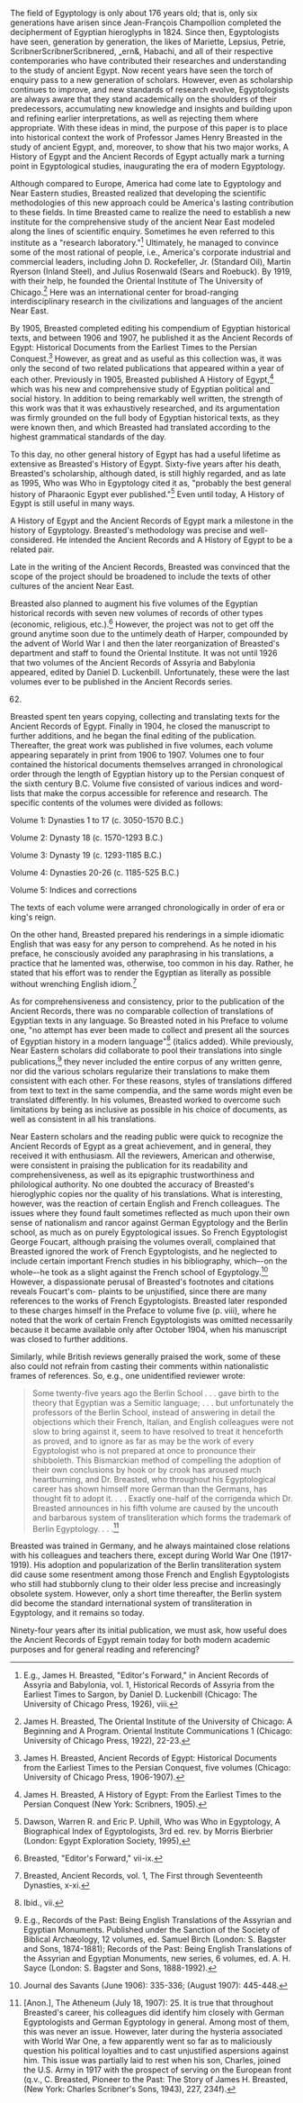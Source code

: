 
The field of Egyptology is only about 176 years old; that
is, only six generations have arisen since Jean-François
Champollion completed the decipherment of Egyptian hieroglyphs in 1824.
Since then, Egyptologists have seen, generation by
generation, the likes of Mariette, Lepsius, Petrie, ScribnerScribnerScribnered,
„ern&, Habachi, and all of their respective contemporaries who
have contributed their researches and understanding to the study
of ancient Egypt. Now recent years have seen the torch of
enquiry pass to a new generation of scholars. However, even as
scholarship continues to improve, and new standards of research
evolve, Egyptologists are always aware that they stand
academically on the shoulders of their predecessors, accumulating
new knowledge and insights and building upon and refining earlier
interpretations, as well as rejecting them where appropriate.
With these ideas in mind, the purpose of this paper is to place
into historical context the work of Professor James Henry
Breasted in the study of ancient Egypt, and, moreover, to show
that his two major works, A History of Egypt and the Ancient
Records of Egypt actually mark a turning point in Egyptological
studies, inaugurating the era of modern Egyptology.

Although compared to Europe, America had come late to
Egyptology and Near Eastern studies, Breasted realized that
developing the scientific methodologies of this new approach
could be America's lasting contribution to these fields. In time
Breasted came to realize the need to establish a new institute
for the comprehensive study of the ancient Near East modeled
along the lines of scientific enquiry. Sometimes he even
referred to this institute as a "research laboratory."[^1]
Ultimately, he managed to convince some of the most rational of
people, i.e., America's corporate industrial and commercial
leaders, including John D. Rockefeller, Jr. (Standard Oil),
Martin Ryerson (Inland Steel), and Julius Rosenwald (Sears and
Roebuck). By 1919, with their help, he founded the Oriental
Institute of The University of Chicago.[^2] Here was an
international center for broad-ranging interdisciplinary research
in the civilizations and languages of the ancient Near East.

By 1905, Breasted completed editing his compendium of
Egyptian historical texts, and between 1906 and 1907, he
published it as the Ancient Records of Egypt: Historical
Documents from the Earliest Times to the Persian Conquest.[^3]
However, as great and as useful as this collection was, it was
only the second of two related publications that appeared within
a year of each other. Previously in 1905, Breasted published A
History of Egypt,[^4] which was his new and comprehensive study of
Egyptian political and social history. In addition to being
remarkably well written, the strength of this work was that it
was exhaustively researched, and its argumentation was firmly
grounded on the full body of Egyptian historical texts, as they
were known then, and which Breasted had translated according to
the highest grammatical standards of the day.

[^1]: E.g., James H. Breasted, "Editor's Forward," in Ancient
Records of Assyria and Babylonia, vol. 1, Historical Records of
Assyria from the Earliest Times to Sargon, by Daniel D.
Luckenbill (Chicago: The University of Chicago Press, 1926),
viii.

[^2]: James H. Breasted, The Oriental Institute of the University
of Chicago: A Beginning and A Program. Oriental Institute
Communications 1 (Chicago: University of Chicago Press, 1922),
22-23.

To this day, no other general history of Egypt has had a useful
lifetime as extensive as Breasted's History of Egypt. Sixty-five
years after his death, Breasted's scholarship, although dated, is
still highly regarded, and as late as 1995, Who was Who in
Egyptology cited it as, "probably the best general history of
Pharaonic Egypt ever published."[^5] Even until today, A History of
Egypt is still useful in many ways.

[^3]: James H. Breasted, Ancient Records of Egypt: Historical
Documents from the Earliest Times to the Persian Conquest, five
volumes (Chicago: University of Chicago Press, 1906-1907).

[^4]: James H. Breasted, A History of Egypt: From the Earliest
Times to the Persian Conquest (New York: Scribners, 1905).

A History of Egypt and the Ancient Records of Egypt mark a
milestone in the history of Egyptology. Breasted's methodology
was precise and well-considered. He intended the Ancient Records
and A History of Egypt to be a related pair.

Late in the writing of the Ancient Records, Breasted was
convinced that the scope of the project should be broadened to
include the texts of other cultures of the ancient Near East.

Breasted also planned to augment his five volumes of the Egyptian
historical records with seven new volumes of records of other
types (economic, religious, etc.).[^6] However, the project was not
to get off the ground anytime soon due to the untimely death of
Harper, compounded by the advent of World War I and then the
later reorganization of Breasted's department and staff to found
the Oriental Institute. It was not until 1926 that two volumes
of the Ancient Records of Assyria and Babylonia appeared, edited
by Daniel D. Luckenbill. Unfortunately, these were the last
volumes ever to be published in the Ancient Records series.

[^5]: Dawson, Warren R. and Eric P. Uphill, Who was Who in
Egyptology, A Biographical Index of Egyptologists, 3rd ed. rev.
by Morris Bierbrier (London: Egypt Exploration Society, 1995),
62.

[^6]: Breasted, "Editor's Forward," vii-ix.

Breasted spent ten years copying, collecting and translating
texts for the Ancient Records of Egypt. Finally in 1904, he
closed the manuscript to further additions, and he began the
final editing of the publication. Thereafter, the great work was
published in five volumes, each volume appearing separately in
print from 1906 to 1907. Volumes one to four contained the
historical documents themselves arranged in chronological order
through the length of Egyptian history up to the Persian conquest
of the sixth century B.C. Volume five consisted of various
indices and word-lists that make the corpus accessible for
reference and research. The specific contents of the volumes
were divided as follows:

Volume 1: Dynasties 1 to 17 (c. 3050-1570 B.C.)

Volume 2: Dynasty 18 (c. 1570-1293 B.C.)

Volume 3: Dynasty 19 (c. 1293-1185 B.C.)

Volume 4: Dynasties 20-26 (c. 1185-525 B.C.)

Volume 5: Indices and corrections

The texts of each volume were arranged chronologically in order
of era or king's reign.

On the other hand, Breasted prepared his renderings in a simple
idiomatic English that was easy for any person to comprehend. As
he noted in his preface, he consciously avoided any paraphrasing
in his translations, a practice that he lamented was, otherwise,
too common in his day. Rather, he stated that his effort was to
render the Egyptian as literally as possible without wrenching
English idiom.[^7]

As for comprehensiveness and consistency, prior to the
publication of the Ancient Records, there was no comparable
collection of translations of Egyptian texts in any language. So
Breasted noted in his Preface to volume one, "no attempt has ever
been made to collect and present all the sources of Egyptian
history in a modern language"[^8] (italics added). While
previously, Near Eastern scholars did collaborate to pool their
translations into single publications,[^9] they never included the
entire corpus of any written genre, nor did the various scholars
regularize their translations to make them consistent with each
other. For these reasons, styles of translations differed from
text to text in the same compendia, and the same words might even
be translated differently. In his volumes, Breasted worked to
overcome such limitations by being as inclusive as possible in
his choice of documents, as well as consistent in all his
translations.

[^7]: Breasted, Ancient Records, vol. 1, The First through
Seventeenth Dynasties, x-xi.

[^8]: Ibid., vii.

[^9]: E.g., Records of the Past: Being English Translations of
the Assyrian and Egyptian Monuments. Published under the Sanction
of the Society of Biblical Archæology, 12 volumes, ed. Samuel
Birch (London: S. Bagster and Sons, 1874-1881); Records of the
Past: Being English Translations of the Assyrian and Egyptian
Monuments, new series, 6 volumes, ed. A. H. Sayce (London: S.
Bagster and Sons, 1888-1992).

Near Eastern scholars and the reading public were quick to
recognize the Ancient Records of Egypt as a great achievement,
and in general, they received it with enthusiasm. All the
reviewers, American and otherwise, were consistent in praising
the publication for its readability and comprehensiveness, as
well as its epigraphic trustworthiness and philological
authority. No one doubted the accuracy of Breasted's
hieroglyphic copies nor the quality of his translations. What is
interesting, however, was the reaction of certain English and
French colleagues. The issues where they found fault sometimes
reflected as much upon their own sense of nationalism and rancor
against German Egyptology and the Berlin school, as much as on
purely Egyptological issues. So French Egyptologist George
Foucart, although praising the volumes overall, complained that
Breasted ignored the work of French Egyptologists, and he
neglected to include certain important French studies in his
bibliography, which–-on the whole–-he took as a slight against the
French school of Egyptology.[^10] However, a dispassionate perusal
of Breasted's footnotes and citations reveals Foucart's com-
plaints to be unjustified, since there are many references to
the works of French Egyptologists. Breasted later responded to
these charges himself in the Preface to volume five (p. viii),
where he noted that the work of certain French Egyptologists was
omitted necessarily because it became available only after
October 1904, when his manuscript was closed to further
additions.

Similarly, while British reviews generally praised the work,
some of these also could not refrain from casting their comments
within nationalistic frames of references. So, e.g., one
unidentified reviewer wrote:

> Some twenty-five years ago the Berlin School . . . gave
  birth to the theory that Egyptian was a Semitic
  language; . . . but unfortunately the professors of the
  Berlin School, instead of answering in detail the
  objections which their French, Italian, and English
  colleagues were not slow to bring against it, seem to
  have resolved to treat it henceforth as proved, and to
  ignore as far as may be the work of every Egyptologist
  who is not prepared at once to pronounce their
  shibboleth. This Bismarckian method of compelling the
  adoption of their own conclusions by hook or by crook
  has aroused much heartburning, and Dr. Breasted, who
  throughout his Egyptological career has shown himself
  more German than the Germans, has thought fit to adopt
  it. . . . Exactly one-half of the corrigenda which Dr.
  Breasted announces in his fifth volume are caused by
  the uncouth and barbarous system of transliteration
  which forms the trademark of Berlin Egyptology. . . .[^11]

Breasted was trained in Germany, and he always maintained close
relations with his colleagues and teachers there, except during
World War One (1917-1919). His adoption and popularization of
the Berlin transliteration system did cause some resentment among
those French and English Egyptologists who still had stubbornly
clung to their older less precise and increasingly obsolete
system. However, only a short time thereafter, the Berlin system
did become the standard international system of transliteration
in Egyptology, and it remains so today.

[^10]: Journal des Savants (June 1906): 335-336; (August 1907):
445-448.

[^11]: [Anon.], The Atheneum (July 18, 1907): 25. It is true that
throughout Breasted's career, his colleagues did identify him
closely with German Egyptologists and German Egyptology in
general. Among most of them, this was never an issue. However,
later during the hysteria associated with World War One, a few
apparently went so far as to maliciously question his political
loyalties and to cast unjustified aspersions against him. This
issue was partially laid to rest when his son, Charles, joined
the U.S. Army in 1917 with the prospect of serving on the
European front (q.v., C. Breasted, Pioneer to the Past: The Story
of James H. Breasted, (New York: Charles Scribner's Sons, 1943),
227, 234f).

Ninety-four years after its initial publication, we must
ask, how useful does the Ancient Records of Egypt remain today
for both modern academic purposes and for general reading and
referencing?